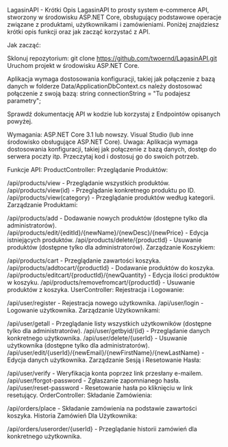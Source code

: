 LagasinAPI - Krótki Opis
LagasinAPI to prosty system e-commerce API, stworzony w środowisku ASP.NET Core, obsługujący podstawowe operacje związane z produktami, użytkownikami i zamówieniami. Poniżej znajdziesz krótki opis funkcji oraz jak zacząć korzystać z API.

Jak zacząć:

Sklonuj repozytorium: git clone https://github.com/twoernd/LagasinAPI.git
Uruchom projekt w środowisku ASP.NET Core.

Aplikacja wymaga dostosowania konfiguracji, takiej jak połączenie z bazą danych w folderze Data/ApplicationDbContext.cs należy dostosować połączenie z swoją bazą: string connectionString = "Tu podajesz parametry";

Sprawdź dokumentację API w kodzie lub korzystaj z Endpointów opisanych powyżej.

Wymagania:
ASP.NET Core 3.1 lub nowszy.
Visual Studio (lub inne środowisko obsługujące ASP.NET Core).
Uwaga: Aplikacja wymaga dostosowania konfiguracji, takiej jak połączenie z bazą danych, dostęp do serwera poczty itp. Przeczytaj kod i dostosuj go do swoich potrzeb.





Funkcje API:
ProductController:
Przeglądanie Produktów:

/api/products/view - Przeglądanie wszystkich produktów.
/api/products/view(id) - Przeglądanie konkretnego produktu po ID.
/api/products/view(category) - Przeglądanie produktów według kategorii.
Zarządzanie Produktami:

/api/products/add - Dodawanie nowych produktów (dostępne tylko dla administratorów).
/api/products/edit/{editId}/{newName}/{newDesc}/{newPrice} - Edycja istniejących produktów.
/api/products/delete/{productId} - Usuwanie produktów (dostępne tylko dla administratorów).
Zarządzanie Koszykiem:

/api/products/cart - Przeglądanie zawartości koszyka.
/api/products/addtocart/{productId} - Dodawanie produktów do koszyka.
/api/products/editcart/{productId}/{newQuantity} - Edycja ilości produktów w koszyku.
/api/products/removefromcart/{productId} - Usuwanie produktów z koszyka.
UserController:
Rejestracja i Logowanie:

/api/user/register - Rejestracja nowego użytkownika.
/api/user/login - Logowanie użytkownika.
Zarządzanie Użytkownikami:

/api/user/getall - Przeglądanie listy wszystkich użytkowników (dostępne tylko dla administratorów).
/api/user/getbyid/{id} - Przeglądanie danych konkretnego użytkownika.
/api/user/delete/{userId} - Usuwanie użytkownika (dostępne tylko dla administratorów).
/api/user/edit/{userId}/{newEmail}/{newFirstName}/{newLastName} - Edycja danych użytkownika.
Zarządzanie Sesją i Resetowanie Hasła:

/api/user/verify - Weryfikacja konta poprzez link przesłany e-mailem.
/api/user/forgot-password - Zgłaszanie zapomnianego hasła.
/api/user/reset-password - Resetowanie hasła po kliknięciu w link resetujący.
OrderController:
Składanie Zamówienia:

/api/orders/place - Składanie zamówienia na podstawie zawartości koszyka.
Historia Zamówień Dla Użytkownika:

/api/orders/userorder/{userId} - Przeglądanie historii zamówień dla konkretnego użytkownika.
